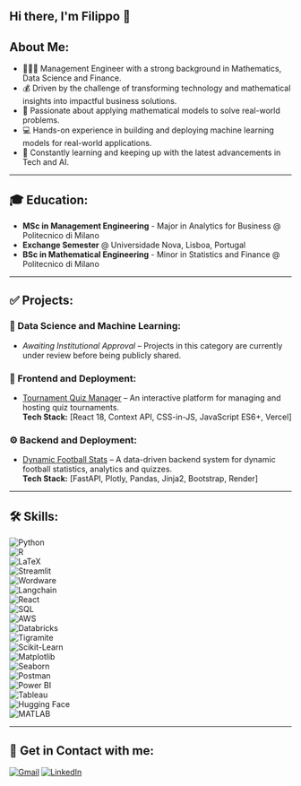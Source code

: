 ## Hi there, I'm Filippo 👋

##  About Me:
- 🧑🏻‍🎓 Management Engineer with a strong background in Mathematics, Data Science and Finance.
- 💰 Driven by the challenge of transforming technology and mathematical insights into impactful business solutions.
- 📄 Passionate about applying mathematical models to solve real-world problems.
- 💻 Hands-on experience in building and deploying machine learning models for real-world applications.
- 🚀 Constantly learning and keeping up with the latest advancements in Tech and AI.

---

## 🎓 Education:
- **MSc in Management Engineering** - Major in Analytics for Business @ Politecnico di Milano  
- **Exchange Semester** @ Universidade Nova, Lisboa, Portugal 
- **BSc in Mathematical Engineering** - Minor in Statistics and Finance @ Politecnico di Milano  

---

## ✅ Projects:

### 🔬 Data Science and Machine Learning:
- *Awaiting Institutional Approval* – Projects in this category are currently under review before being publicly shared.

### 🎨 Frontend and Deployment:
- [Tournament Quiz Manager](#) – An interactive platform for managing and hosting quiz tournaments.  
  **Tech Stack:** [React 18, Context API, CSS-in-JS, JavaScript ES6+, Vercel]  

### ⚙️ Backend and Deployment:
- [Dynamic Football Stats](#) – A data-driven backend system for dynamic football statistics, analytics and quizzes.  
  **Tech Stack:** [FastAPI, Plotly, Pandas, Jinja2, Bootstrap, Render]

---

## 🛠 Skills:
![Python](https://img.shields.io/badge/PYTHON-green?style=for-the-badge&logo=python&logoColor=white)  
![R](https://img.shields.io/badge/R-blue?style=for-the-badge&logo=r&logoColor=white)  
![LaTeX](https://img.shields.io/badge/LATEX-orange?style=for-the-badge&logo=latex&logoColor=white)  
![Streamlit](https://img.shields.io/badge/STREAMLIT-red?style=for-the-badge&logo=streamlit&logoColor=white)  
![Wordware](https://img.shields.io/badge/WORDWARE-gray?style=for-the-badge)  
![Langchain](https://img.shields.io/badge/LANGCHAIN-green?style=for-the-badge)  
![React](https://img.shields.io/badge/REACT-blue?style=for-the-badge&logo=react&logoColor=white)  
![SQL](https://img.shields.io/badge/SQL-orange?style=for-the-badge&logo=postgresql&logoColor=white)  
![AWS](https://img.shields.io/badge/AWS-black?style=for-the-badge&logo=amazonaws&logoColor=white)  
![Databricks](https://img.shields.io/badge/DATABRICKS-red?style=for-the-badge&logo=databricks&logoColor=white)  
![Tigramite](https://img.shields.io/badge/TIGRAMITE-blue?style=for-the-badge)  
![Scikit-Learn](https://img.shields.io/badge/SCIKIT--LEARN-yellow?style=for-the-badge&logo=scikit-learn&logoColor=white)  
![Matplotlib](https://img.shields.io/badge/MATPLOTLIB-blue?style=for-the-badge)  
![Seaborn](https://img.shields.io/badge/SEABORN-lightblue?style=for-the-badge)  
![Postman](https://img.shields.io/badge/POSTMAN-orange?style=for-the-badge&logo=postman&logoColor=white)  
![Power BI](https://img.shields.io/badge/POWER%20BI-yellow?style=for-the-badge&logo=powerbi&logoColor=black)  
![Tableau](https://img.shields.io/badge/TABLEAU-blue?style=for-the-badge&logo=tableau&logoColor=white)  
![Hugging Face](https://img.shields.io/badge/HUGGING%20FACE-yellow?style=for-the-badge&logo=huggingface&logoColor=white)  
![MATLAB](https://img.shields.io/badge/MATLAB-blue?style=for-the-badge&logo=mathworks&logoColor=white)  



---

## 🔗 Get in Contact with me:
[![Gmail](https://img.shields.io/badge/GMAIL-red?style=for-the-badge&logo=gmail&logoColor=white)](mailto:rinaldifilippo6@gmail.com)
[![LinkedIn](https://img.shields.io/badge/LINKEDIN-blue?style=for-the-badge&logo=linkedin&logoColor=white)](https://www.linkedin.com/in/filippo-rinaldi6/)
